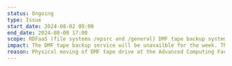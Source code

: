 ```yaml
---
status: Ongoing
type: Issue
start_date: 2024-08-02 09:00
end_date: 2024-08-09 17:00
scope: RDFaaS (file systems /epsrc and /general) DMF tape backup system 
impact: The DMF tape backup service will be unavailble for the week. This means that no new data will be backed up during the week so there is a small risk that new data could be lost during this week. Once the service is resumed a catch up back up will take place which means all data will then be backed up. 
reason: Physical moving of DMF tape drive at the Advanced Computing Facility (ACF) 
---
```

